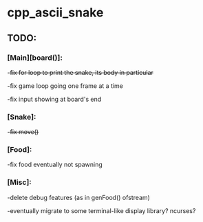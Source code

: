 # **cpp_ascii_snake**


## **TODO:**


### **[Main][board()]:**
-~~fix for loop to print the snake, its body in particular~~

-fix game loop going one frame at a time

-fix input showing at board's end


### [Snake]:
-~~fix move()~~


### [Food]:
-fix food eventually not spawning


### [Misc]:
-delete debug features (as in genFood() ofstream)

-eventually migrate to some terminal-like display library? ncurses? 
